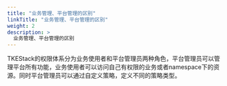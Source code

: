 ```yaml
---
title: "业务管理、平台管理的区别"
linkTitle: "业务管理、平台管理的区别"
weight: 2
description: >
  业务管理、平台管理的区别
---
```


TKEStack的权限体系分为业务使用者和平台管理员两种角色，平台管理员可以管理平台所有功能，业务使用者可以访问自己有权限的业务或者namespace下的资源。同时平台管理员可以通过自定义策略，定义不同的策略类型。

